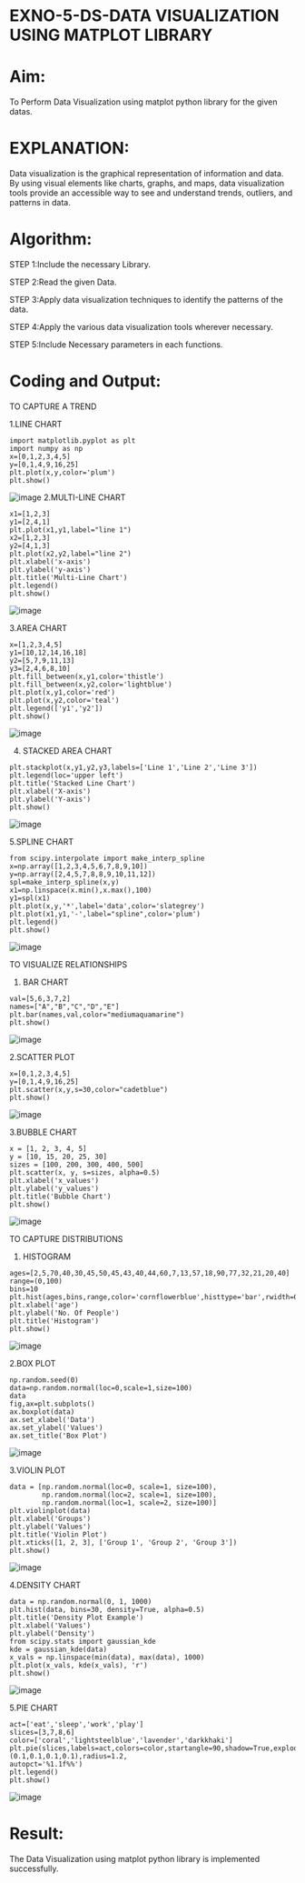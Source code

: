 # EXNO-5-DS-DATA VISUALIZATION USING MATPLOT LIBRARY

# Aim:
  To Perform Data Visualization using matplot python library for the given datas.

# EXPLANATION:
Data visualization is the graphical representation of information and data. By using visual elements like charts, graphs, and maps, data visualization tools provide an accessible way to see and understand trends, outliers, and patterns in data.

# Algorithm:
STEP 1:Include the necessary Library.

STEP 2:Read the given Data.

STEP 3:Apply data visualization techniques to identify the patterns of the data.

STEP 4:Apply the various data visualization tools wherever necessary.

STEP 5:Include Necessary parameters in each functions.

# Coding and Output:
 TO CAPTURE A TREND
 
  1.LINE CHART
 ```
import matplotlib.pyplot as plt
import numpy as np
x=[0,1,2,3,4,5]
y=[0,1,4,9,16,25]
plt.plot(x,y,color='plum')
plt.show()
```
![image](https://github.com/Vanisha0609/EXNO-5-DS/assets/119104009/30512fa0-5a47-4be7-b6ef-b7444b2ab721)
2.MULTI-LINE CHART
```
x1=[1,2,3]
y1=[2,4,1]
plt.plot(x1,y1,label="line 1")
x2=[1,2,3]
y2=[4,1,3]
plt.plot(x2,y2,label="line 2")
plt.xlabel('x-axis')
plt.ylabel('y-axis')
plt.title('Multi-Line Chart')
plt.legend()
plt.show()
```
![image](https://github.com/Vanisha0609/EXNO-5-DS/assets/119104009/d76efe55-7d99-4a89-9dcc-9ff09abfc4ea)

3.AREA CHART
```
x=[1,2,3,4,5]
y1=[10,12,14,16,18]
y2=[5,7,9,11,13]
y3=[2,4,6,8,10]
plt.fill_between(x,y1,color='thistle')
plt.fill_between(x,y2,color='lightblue')
plt.plot(x,y1,color='red')
plt.plot(x,y2,color='teal')
plt.legend(['y1','y2'])
plt.show()
```
![image](https://github.com/Vanisha0609/EXNO-5-DS/assets/119104009/40cc251e-173c-48c0-a578-baff9ffca170)

4. STACKED AREA CHART
```
plt.stackplot(x,y1,y2,y3,labels=['Line 1','Line 2','Line 3'])
plt.legend(loc='upper left')
plt.title('Stacked Line Chart')
plt.xlabel('X-axis')
plt.ylabel('Y-axis')
plt.show()
```
![image](https://github.com/Vanisha0609/EXNO-5-DS/assets/119104009/f00d46fd-6a5b-4844-9974-399e136e2fd2)

5.SPLINE CHART
```
from scipy.interpolate import make_interp_spline
x=np.array([1,2,3,4,5,6,7,8,9,10])
y=np.array([2,4,5,7,8,8,9,10,11,12])
spl=make_interp_spline(x,y)
x1=np.linspace(x.min(),x.max(),100)
y1=spl(x1)
plt.plot(x,y,'*',label='data',color='slategrey')
plt.plot(x1,y1,'-',label="spline",color='plum')
plt.legend()
plt.show()
```
![image](https://github.com/Vanisha0609/EXNO-5-DS/assets/119104009/f5193e1a-4333-4ed6-919b-53e0caf948b7)

TO VISUALIZE RELATIONSHIPS

1. BAR CHART
```
val=[5,6,3,7,2]
names=["A","B","C","D","E"]
plt.bar(names,val,color="mediumaquamarine")
plt.show()
```
![image](https://github.com/Vanisha0609/EXNO-5-DS/assets/119104009/c82ec0a1-2c9b-4b86-a9fa-ec073a8e091c)

2.SCATTER PLOT

```
x=[0,1,2,3,4,5]
y=[0,1,4,9,16,25]
plt.scatter(x,y,s=30,color="cadetblue")
plt.show()
```
![image](https://github.com/Vanisha0609/EXNO-5-DS/assets/119104009/75dc2825-aa4e-4d18-9e50-6580526d0a45)

3.BUBBLE CHART

```
x = [1, 2, 3, 4, 5]
y = [10, 15, 20, 25, 30]
sizes = [100, 200, 300, 400, 500]
plt.scatter(x, y, s=sizes, alpha=0.5)
plt.xlabel('x_values')
plt.ylabel('y_values')
plt.title('Bubble Chart')
plt.show()
```
![image](https://github.com/Vanisha0609/EXNO-5-DS/assets/119104009/140c55fc-0828-4558-a1a1-22daf4dd3647)

TO CAPTURE DISTRIBUTIONS
1. HISTOGRAM

```
ages=[2,5,70,40,30,45,50,45,43,40,44,60,7,13,57,18,90,77,32,21,20,40]
range=(0,100)
bins=10
plt.hist(ages,bins,range,color='cornflowerblue',histtype='bar',rwidth=0.8)
plt.xlabel('age')
plt.ylabel('No. Of People')
plt.title('Histogram')
plt.show()
```
![image](https://github.com/Vanisha0609/EXNO-5-DS/assets/119104009/98b8a8c5-7fa9-4563-8ac4-b430ff830fd4)

2.BOX PLOT
```
np.random.seed(0)
data=np.random.normal(loc=0,scale=1,size=100)
data
fig,ax=plt.subplots()
ax.boxplot(data)
ax.set_xlabel('Data')
ax.set_ylabel('Values')
ax.set_title('Box Plot')
```
![image](https://github.com/Vanisha0609/EXNO-5-DS/assets/119104009/5893206f-36fd-422a-97f2-fa321a8f8abe)

3.VIOLIN PLOT

```
data = [np.random.normal(loc=0, scale=1, size=100),
        np.random.normal(loc=2, scale=1, size=100),
        np.random.normal(loc=1, scale=2, size=100)]
plt.violinplot(data)
plt.xlabel('Groups')
plt.ylabel('Values')
plt.title('Violin Plot')
plt.xticks([1, 2, 3], ['Group 1', 'Group 2', 'Group 3'])
plt.show()
```
![image](https://github.com/Vanisha0609/EXNO-5-DS/assets/119104009/ac0a7888-4cdf-4a73-beb5-9198a03fb831)

4.DENSITY CHART

```
data = np.random.normal(0, 1, 1000)
plt.hist(data, bins=30, density=True, alpha=0.5)
plt.title('Density Plot Example')
plt.xlabel('Values')
plt.ylabel('Density')
from scipy.stats import gaussian_kde
kde = gaussian_kde(data)
x_vals = np.linspace(min(data), max(data), 1000)
plt.plot(x_vals, kde(x_vals), 'r')
plt.show()
```
![image](https://github.com/Vanisha0609/EXNO-5-DS/assets/119104009/afb3d4c5-53fd-4ac1-a75c-d124d818b421)

5.PIE CHART
```
act=['eat','sleep','work','play']
slices=[3,7,8,6]
color=['coral','lightsteelblue','lavender','darkkhaki']
plt.pie(slices,labels=act,colors=color,startangle=90,shadow=True,explode=(0.1,0.1,0.1,0.1),radius=1.2,
autopct='%1.1f%%')
plt.legend()
plt.show()
```
![image](https://github.com/Vanisha0609/EXNO-5-DS/assets/119104009/28f1a6b7-02fc-4152-89bb-050084cc4058)

# Result:
 The Data Visualization using matplot python library is implemented successfully.
